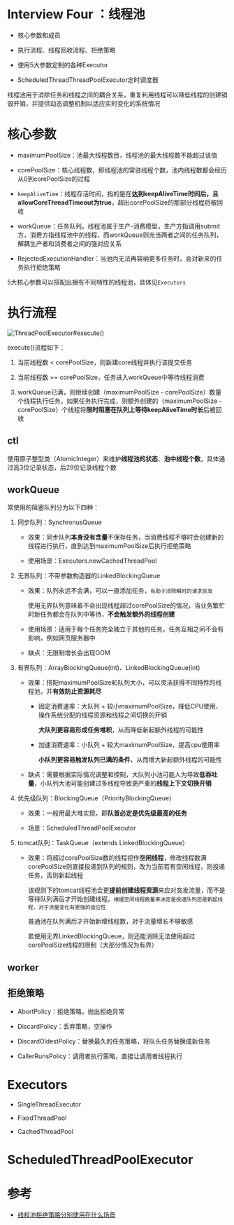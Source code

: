 # Interview Four ：线程池

- 核心参数和成员

- 执行流程、线程回收流程、拒绝策略

- 使用5大参数定制的各种Executor

- ScheduledThreadThreadPoolExecutor定时调度器

线程池用于消除任务和线程之间的耦合关系，重复利用线程可以降低线程的创建销毁开销，并提供动态调整机制以适应实时变化的系统情况

# **核心参数**

- maximumPoolSize：池最大线程数目，线程池的最大线程数不能超过该值

- corePoolSize：核心线程数，即线程池的常驻线程个数，池内线程数都会经历从0到corePoolSize的过程

- `keepAliveTime`：线程存活时间，指的是在**达到keepAliveTime时间后，且allowCoreThreadTimeout为true**，超出corePoolSize的那部分线程将被回收

- workQueue：任务队列。线程池属于生产-消费模型，生产方指调用submit方，消费方指线程池中的线程，而workQueue则充当两者之间的任务队列，解耦生产者和消费者之间的强对应关系

- RejectedExecutionHandler：当池内无法再容纳更多任务时，会对新来的任务执行拒绝策略

5大核心参数可以搭配出拥有不同特性的线程池，具体见`Executors`

# **执行流程**

![ThreadPoolExecutor#execute()](https://images2015.cnblogs.com/blog/677054/201704/677054-20170408210905472-1864459025.png)

execute()流程如下：

1. 当前线程数 < corePoolSize，则新建core线程并执行该提交任务

2. 当前线程数 == corePoolSize，任务进入workQueue中等待线程消费

3. workQueue已满，则继续创建（maximumPoolSize - corePoolSize）数量个线程执行任务，如果任务执行完成，则额外创建的（maximumPoolSize - corePoolSize）个线程将**限时阻塞在队列上等待keepAliveTime时长**后被回收

## **ctl**

使用原子整型类（AtomicInteger）来维护**线程池的状态**、**池中线程个数**，具体通过高3位记录状态，后29位记录线程个数

## **workQueue**

常使用的阻塞队列分为以下四种：

1. 同步队列：SynchronusQueue

    - 效果：同步队列**本身没有含量**不保存任务，当消费线程不够时会创建新的线程进行执行，直到达到maximumPoolSize后执行拒绝策略

    - 使用场景：Executors.newCachedThreadPool

2. 无界队列：不带参数构造器的LinkedBlockingQueue

    - 效果：队列永远不会满，可以一直添加任务，`有助于消除瞬时的请求突发`

        使用无界队列意味着不会出现线程超过corePoolSize的情况，当业务繁忙时新任务都会在队列中等待，**不会触发额外的线程创建**

    - 使用场景：适用于每个任务完全独立于其他的任务，任务互相之间不会有影响，例如网页服务器中

    - 缺点：无限制增长会出现OOM

3. 有界队列：ArrayBlockingQueue(int)、LinkedBlockingQueue(int)

    - 效果：搭配maximumPoolSize和队列大小，可以灵活获得不同特性的线程池，并**有效防止资源耗尽**

        - 固定消费速率：大队列 + 较小maximumPoolSize，降低CPU使用、操作系统分配的线程资源和线程之间切换的开销

            **大队列更容易形成任务堆积**，从而降低新起额外线程的可能性

        - 加速消费速率：小队列 + 较大maximumPoolSize，提高cpu使用率

            **小队列更容易触发队列已满的条件**，从而增大新起额外线程的可能性

    - 缺点：需要根据实际情况调整和控制，大队列小池可能人为导致**低吞吐量**，小队列大池可能创建过多线程导致更严重的**线程上下文切换开销**

4. 优先级队列：BlockingQueue（PriorityBlockingQueue）

    - 效果：一般用最大堆实现，即**队首必定是优先级最高的任务**

    - 场景：ScheduledThreadPoolExecutor

5. tomcat队列：TaskQueue（extends LinkedBlockingQueue）

    - 效果：将超过corePoolSize数的线程视作**空闲线程**，修改线程数满corePoolSize则直接投递到队列的规则，改为当前若有空闲线程，则投递任务，否则新起线程

        该规则下的tomcat线程池会更**提前创建线程资源**来应对突发流量，而不是等待队列满后才开始创建线程。`根据空闲线程数量来决定是投递队列还是新起线程，对于流量变化有更强的适应性`
        
        普通池在队列满后才开始新增线程数，对于流量增长不够敏感
        
        若使用无界LinkedBlockingQueue，则还能消除无法使用超过corePoolSize线程的限制（大部分情况为有界）
        
## **worker**



## **拒绝策略**

- AbortPolicy：拒绝策略，抛出拒绝异常

- DiscardPolicy：丢弃策略，空操作

- DiscardOldestPolicy：替换最久的任务策略，将队头任务替换成新任务

- CallerRunsPolicy：调用者执行策略，直接让调用者线程执行

# **Executors**

- SingleThreadExecutor

- FixedThreadPool

- CachedThreadPool

# **ScheduledThreadPoolExecutor**

# 参考

- [线程池拒绝策略分别使用在什么场景](http://www.javashuo.com/article/p-xzcmklmk-nd.html)